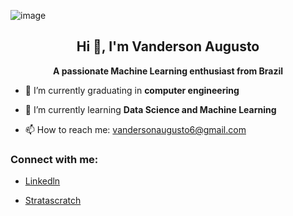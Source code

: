 ![image](https://github.com/vandharlok/Vanderson-MLE/assets/104177726/ef5623c5-e66a-40b6-bcc3-f00cc561679c)

<h2 align=center> Hi 👋, I'm Vanderson Augusto </h2>
<p align= center> <strong>A passionate Machine Learning enthusiast from Brazil </strong></p> 

- 🔭 I’m currently graduating in <strong> computer engineering </strong>

- 🌱 I’m currently learning <strong>Data Science and Machine Learning</strong>

- 📫 How to reach me: vandersonaugusto6@gmail.com

<h3><strong>Connect with me:</strong> </h3>

- <a href="www.linkedin.com/in/vanderson-augusto-999280283">Linkedln
</a>

- <a href="https://platform.stratascratch.com/user/vandharlok">Stratascratch
</a>

